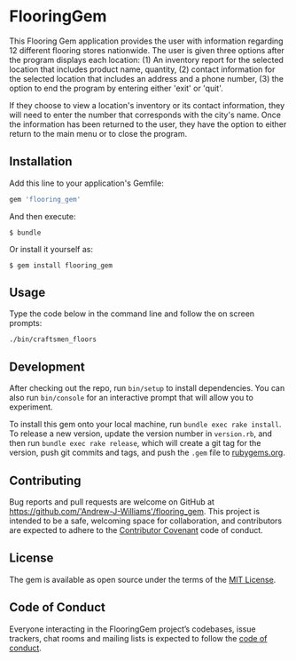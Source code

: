 # FlooringGem

This Flooring Gem application provides the user with information regarding 12 different flooring stores nationwide. The user is given three options after the program displays each location: (1) An inventory report for the selected location that includes product name, quantity, (2) contact information for the selected location that includes an address and a phone number, (3) the option to end the program by entering either 'exit' or 'quit'. 

If they choose to view a location's inventory or its contact information, they will need to enter the number that corresponds with the city's name. Once the information has been returned to the user, they have the option to either return to the main menu or to close the program.

## Installation

Add this line to your application's Gemfile:

```ruby
gem 'flooring_gem'
```

And then execute:

    $ bundle

Or install it yourself as:

    $ gem install flooring_gem

## Usage

Type the code below in the command line and follow the on screen prompts:

    ./bin/craftsmen_floors

## Development

After checking out the repo, run `bin/setup` to install dependencies. You can also run `bin/console` for an interactive prompt that will allow you to experiment.

To install this gem onto your local machine, run `bundle exec rake install`. To release a new version, update the version number in `version.rb`, and then run `bundle exec rake release`, which will create a git tag for the version, push git commits and tags, and push the `.gem` file to [rubygems.org](https://rubygems.org).

## Contributing

Bug reports and pull requests are welcome on GitHub at https://github.com/'Andrew-J-Williams'/flooring_gem. This project is intended to be a safe, welcoming space for collaboration, and contributors are expected to adhere to the [Contributor Covenant](http://contributor-covenant.org) code of conduct.

## License

The gem is available as open source under the terms of the [MIT License](https://opensource.org/licenses/MIT).

## Code of Conduct

Everyone interacting in the FlooringGem project’s codebases, issue trackers, chat rooms and mailing lists is expected to follow the [code of conduct](https://github.com/'Andrew-J-Williams'/flooring_gem/blob/master/CODE_OF_CONDUCT.md).

